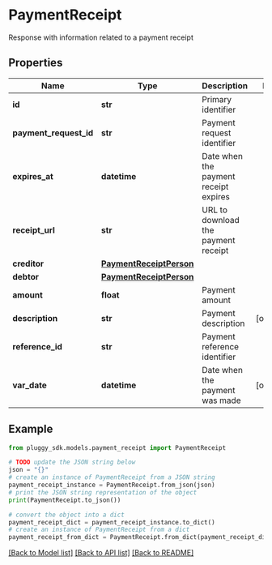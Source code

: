 # PaymentReceipt

Response with information related to a payment receipt

## Properties

Name | Type | Description | Notes
------------ | ------------- | ------------- | -------------
**id** | **str** | Primary identifier | 
**payment_request_id** | **str** | Payment request identifier | 
**expires_at** | **datetime** | Date when the payment receipt expires | 
**receipt_url** | **str** | URL to download the payment receipt | 
**creditor** | [**PaymentReceiptPerson**](PaymentReceiptPerson.md) |  | 
**debtor** | [**PaymentReceiptPerson**](PaymentReceiptPerson.md) |  | 
**amount** | **float** | Payment amount | 
**description** | **str** | Payment description | [optional] 
**reference_id** | **str** | Payment reference identifier | 
**var_date** | **datetime** | Date when the payment was made | [optional] 

## Example

```python
from pluggy_sdk.models.payment_receipt import PaymentReceipt

# TODO update the JSON string below
json = "{}"
# create an instance of PaymentReceipt from a JSON string
payment_receipt_instance = PaymentReceipt.from_json(json)
# print the JSON string representation of the object
print(PaymentReceipt.to_json())

# convert the object into a dict
payment_receipt_dict = payment_receipt_instance.to_dict()
# create an instance of PaymentReceipt from a dict
payment_receipt_from_dict = PaymentReceipt.from_dict(payment_receipt_dict)
```
[[Back to Model list]](../README.md#documentation-for-models) [[Back to API list]](../README.md#documentation-for-api-endpoints) [[Back to README]](../README.md)


